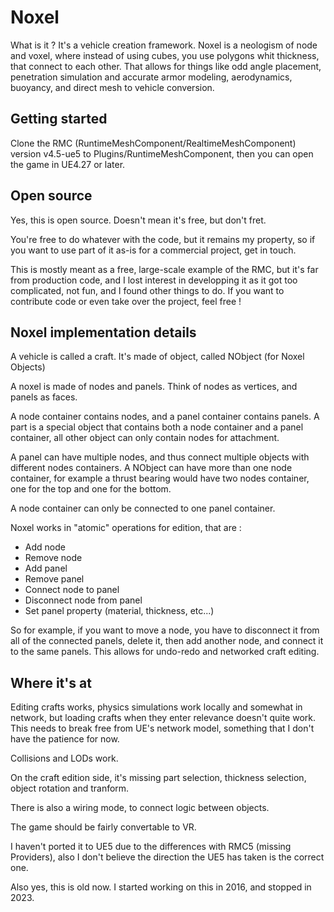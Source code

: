 # Noxel

What is it ? It's a vehicle creation framework. Noxel is a neologism of node and voxel, where instead of using cubes, you use polygons whit thickness, that connect to each other. That allows for things like odd angle placement, penetration simulation and accurate armor modeling, aerodynamics, buoyancy, and direct mesh to vehicle conversion.

## Getting started

Clone the RMC (RuntimeMeshComponent/RealtimeMeshComponent) version v4.5-ue5 to Plugins/RuntimeMeshComponent, then you can open the game in UE4.27 or later.

## Open source

Yes, this is open source. Doesn't mean it's free, but don't fret. 

You're free to do whatever with the code, but it remains my property, so if you want to use part of it as-is for a commercial project, get in touch. 

This is mostly meant as a free, large-scale example of the RMC, but it's far from production code, and I lost interest in developping it as it got too complicated, not fun, and I found other things to do. If you want to contribute code or even take over the project, feel free !

## Noxel implementation details

A vehicle is called a craft. It's made of object, called NObject (for Noxel Objects)

A noxel is made of nodes and panels. Think of nodes as vertices, and panels as faces.

A node container contains nodes, and a panel container contains panels. A part is a special object that contains both a node container and a panel container, all other object can only  contain nodes for attachment.

A panel can have multiple nodes, and thus connect multiple objects with different nodes containers. A NObject can have more than one node container, for example a thrust bearing would have two nodes container, one for the top and one for the bottom.

A node container can only be connected to one panel container.

Noxel works in "atomic" operations for edition, that are :
- Add node
- Remove node
- Add panel
- Remove panel
- Connect node to panel
- Disconnect node from panel
- Set panel property (material, thickness, etc...)

So for example, if you want to move a node, you have to disconnect it from all of the connected panels, delete it, then add another node, and connect it to the same panels.
This allows for undo-redo and networked craft editing.

## Where it's at

Editing crafts works, physics simulations work locally and somewhat in network, but loading crafts when they enter relevance doesn't quite work. This needs to break free from UE's network model, something that I don't have the patience for now.

Collisions and LODs work.

On the craft edition side, it's missing part selection, thickness selection, object rotation and tranform.

There is also a wiring mode, to connect logic between objects.

The game should be fairly convertable to VR.

I haven't ported it to UE5 due to the differences with RMC5 (missing Providers), also I don't believe the direction the UE5 has taken is the correct one.

Also yes, this is old now. I started working on this in 2016, and stopped in 2023.